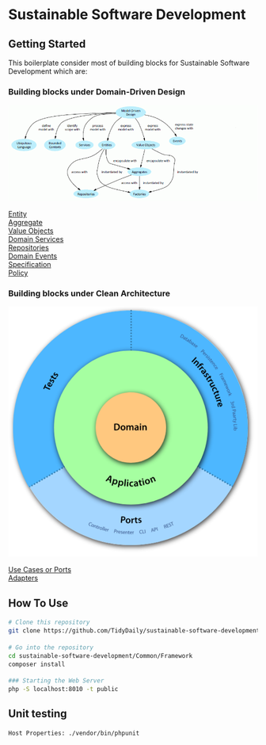 # Sustainable Software Development

## Getting Started

This boilerplate consider most of building blocks for Sustainable Software Development which are:
### Building blocks under Domain-Driven Design
![Image](Common/assets/DDDBuildingBlocks.png?raw=true)

[Entity](Domains/HostProperties/Domain/Model/Property)  
[Aggregate](Domains/HostProperties/Domain/Model/Property)  
[Value Objects](Domains/HostProperties/Domain/Model/Property)  
[Domain Services](Domains/HostProperties/Domain/Services)    
[Repositories](Domains/HostProperties/Domain/Model/Property)    
[Domain Events](Domains/HostProperties/Domain/Model/Property/Events)  
[Specification](Domains/HostProperties/Domain/Model/Property/Specifications)  
[Policy](Domains/HostProperties/Domain/Model/Property/Policies)

### Building blocks under Clean Architecture
![Image](Common/assets/clean-architecture.png?raw=true)

[Use Cases or Ports](Domains/HostProperties/Application/UseCases)  
[Adapters](Domains/HostProperties/Interfaces)  
  

## How To Use

```bash
# Clone this repository
git clone https://github.com/TidyDaily/sustainable-software-development.git

# Go into the repository
cd sustainable-software-development/Common/Framework
composer install

### Starting the Web Server
php -S localhost:8010 -t public
```

## Unit testing
```
Host Properties: ./vendor/bin/phpunit
```